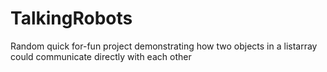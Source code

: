 # TalkingRobots
Random quick for-fun project demonstrating how two objects in a listarray could communicate directly with each other
